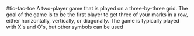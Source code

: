 #tic-tac-toe
A two-player game that is played on a three-by-three grid. The goal of the game is to be the first player to get three of your marks in a row, either horizontally, vertically, or diagonally. The game is typically played with X's and O's, but other symbols can be used
